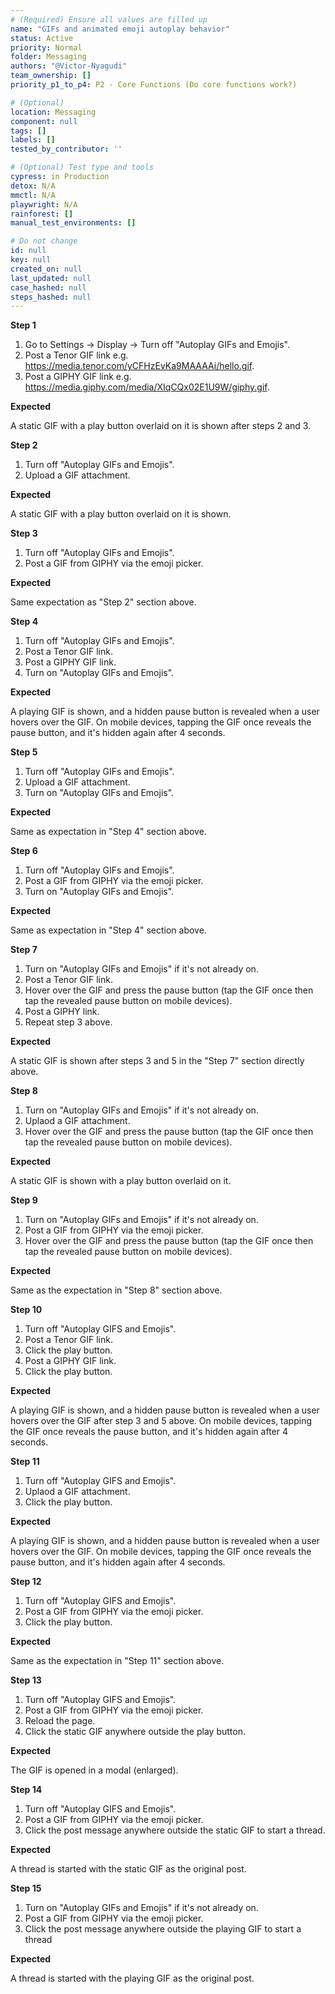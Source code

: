 ```yaml
---
# (Required) Ensure all values are filled up
name: "GIFs and animated emoji autoplay behavior"
status: Active
priority: Normal
folder: Messaging
authors: "@Victor-Nyagudi"
team_ownership: []
priority_p1_to_p4: P2 - Core Functions (Do core functions work?)

# (Optional)
location: Messaging
component: null
tags: []
labels: []
tested_by_contributor: ''

# (Optional) Test type and tools
cypress: in Production
detox: N/A
mmctl: N/A
playwright: N/A
rainforest: []
manual_test_environments: []

# Do not change
id: null
key: null
created_on: null
last_updated: null
case_hashed: null
steps_hashed: null
---
```


**Step 1**

1. Go to Settings -> Display -> Turn off "Autoplay GIFs and Emojis".
2. Post a Tenor GIF link e.g. https://media.tenor.com/yCFHzEvKa9MAAAAi/hello.gif.
3. Post a GIPHY GIF link e.g. https://media.giphy.com/media/XIqCQx02E1U9W/giphy.gif.

**Expected**

A static GIF with a play button overlaid on it is shown after steps 2 and 3.

**Step 2**

1. Turn off "Autoplay GIFs and Emojis".
2. Upload a GIF attachment.

**Expected**

A static GIF with a play button overlaid on it is shown.

**Step 3**

1. Turn off "Autoplay GIFs and Emojis".
2. Post a GIF from GIPHY via the emoji picker.

**Expected**

Same expectation as "Step 2" section above.

**Step 4**

1. Turn off "Autoplay GIFs and Emojis".
2. Post a Tenor GIF link.
3. Post a GIPHY GIF link.
4. Turn on "Autoplay GIFs and Emojis".

**Expected**

A playing GIF is shown, and a hidden pause button is revealed when a user hovers over the GIF. On mobile devices, tapping the GIF once reveals the pause button, and it's hidden again after 4 seconds.

**Step 5**

1. Turn off "Autoplay GIFs and Emojis".
2. Upload a GIF attachment.
3. Turn on "Autoplay GIFs and Emojis".

**Expected**

Same as expectation in "Step 4" section above.

**Step 6**

1. Turn off "Autoplay GIFs and Emojis".
2. Post a GIF from GIPHY via the emoji picker.
3. Turn on "Autoplay GIFs and Emojis".

**Expected**

Same as expectation in "Step 4" section above.

**Step 7**

1. Turn on "Autoplay GIFs and Emojis" if it's not already on.
2. Post a Tenor GIF link.
3. Hover over the GIF and press the pause button (tap the GIF once then tap the revealed pause button on mobile devices).
4. Post a GIPHY link.
5. Repeat step 3 above.

**Expected**

A static GIF is shown after steps 3 and 5 in the "Step 7" section directly above.

**Step 8**

1. Turn on "Autoplay GIFs and Emojis" if it's not already on.
2. Uplaod a GIF attachment.
3. Hover over the GIF and press the pause button (tap the GIF once then tap the revealed pause button on mobile devices).

**Expected**

A static GIF is shown with a play button overlaid on it.

**Step 9**

1. Turn on "Autoplay GIFs and Emojis" if it's not already on.
2. Post a GIF from GIPHY via the emoji picker.
3. Hover over the GIF and press the pause button (tap the GIF once then tap the revealed pause button on mobile devices).

**Expected**

Same as the expectation in "Step 8" section above.

**Step 10**

1. Turn off "Autoplay GIFS and Emojis".
2. Post a Tenor GIF link.
3. Click the play button.
4. Post a GIPHY GIF link.
5. Click the play button.

**Expected**

A playing GIF is shown, and a hidden pause button is revealed when a user hovers over the GIF after step 3 and 5 above. On mobile devices, tapping the GIF once reveals the pause button, and it's hidden again after 4 seconds.

**Step 11**

1. Turn off "Autoplay GIFS and Emojis".
2. Uplaod a GIF attachment.
3. Click the play button.

**Expected**

A playing GIF is shown, and a hidden pause button is revealed when a user hovers over the GIF. On mobile devices, tapping the GIF once reveals the pause button, and it's hidden again after 4 seconds.

**Step 12**

1. Turn off "Autoplay GIFS and Emojis".
2. Post a GIF from GIPHY via the emoji picker.
3. Click the play button.

**Expected**

Same as the expectation in "Step 11" section above.

**Step 13**

1. Turn off "Autoplay GIFS and Emojis".
2. Post a GIF from GIPHY via the emoji picker.
3. Reload the page.
4. Click the static GIF anywhere outside the play button.

**Expected**

The GIF is opened in a modal (enlarged).

**Step 14**

1. Turn off "Autoplay GIFS and Emojis".
2. Post a GIF from GIPHY via the emoji picker.
3. Click the post message anywhere outside the static GIF to start a thread.

**Expected**

A thread is started with the static GIF as the original post.

**Step 15**

1. Turn on "Autoplay GIFs and Emojis" if it's not already on.
2. Post a GIF from GIPHY via the emoji picker.
3. Click the post message anywhere outside the playing GIF to start a thread

**Expected**

A thread is started with the playing GIF as the original post.
